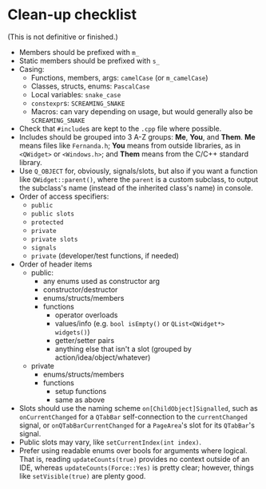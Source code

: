 # Clean-up checklist

(This is not definitive or finished.)

- Members should be prefixed with `m_`
- Static members should be prefixed with `s_`
- Casing:
	- Functions, members, args: `camelCase` (or `m_camelCase`)
	- Classes, structs, enums: `PascalCase`
	- Local variables: `snake_case`
	- `constexpr`s: `SCREAMING_SNAKE`
	- Macros: can vary depending on usage, but would generally also be `SCREAMING_SNAKE`
- Check that `#include`s are kept to the `.cpp` file where possible.
- Includes should be grouped into 3 A-Z groups: **Me**, **You**, and **Them**. **Me** means files like `Fernanda.h`; **You** means from outside libraries, as in `<QWidget>` or `<Windows.h>`; and **Them** means from the C/C++ standard library.
- Use `Q_OBJECT` for, obviously, signals/slots, but also if you want a function like `QWidget::parent()`, where the `parent` is a custom subclass, to output the subclass's name (instead of the inherited class's name) in console.
- Order of access specifiers:
	- `public`
	- `public slots`
	- `protected`
	- `private`
	- `private slots`
	- `signals`
	- `private` (developer/test functions, if needed)
- Order of header items
	- public:
		- any enums used as constructor arg
		- constructor/destructor
		- enums/structs/members
		- functions
			- operator overloads
			- values/info (e.g. `bool isEmpty()` or `QList<QWidget*> widgets()`)
			- getter/setter pairs
			- anything else that isn't a slot (grouped by action/idea/object/whatever)
	- private
		- enums/structs/members
		- functions
			- setup functions
			- same as above
- Slots should use the naming scheme `on[ChildObject]Signalled`, such as `onCurrentChanged` for a `QTabBar` self-connection to the `currentChanged` signal, or `onQTabBarCurrentChanged` for a `PageArea`'s slot for its `QTabBar`'s signal.
- Public slots may vary, like `setCurrentIndex(int index)`.
- Prefer using readable enums over bools for arguments where logical. That is, reading `updateCounts(true)` provides no context outside of an IDE, whereas `updateCounts(Force::Yes)` is pretty clear; however, things like `setVisible(true)` are plenty good.
